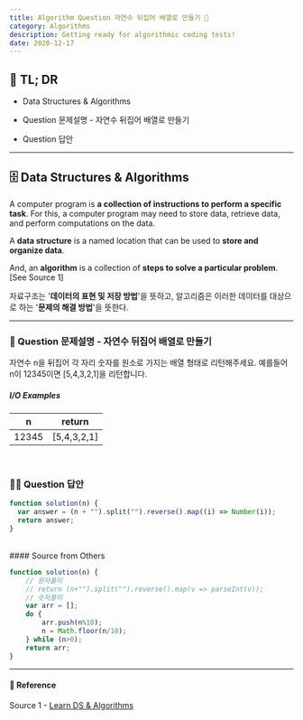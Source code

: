 ```yaml
---
title: Algorithm Question 자연수 뒤집어 배열로 만들기 🧬
category: Algorithms
description: Getting ready for algorithmic coding tests!
date: 2020-12-17
---
```


## 🤦 TL; DR

- Data Structures & Algorithms
  
- Question 문제설명 - 자연수 뒤집어 배열로 만들기
  
- Question 답안

---

## 🗄️ Data Structures & Algorithms

A computer program is **a collection of instructions to perform a specific task**. For this, a computer program may need to store data, retrieve data, and perform computations on the data.

A **data structure** is a named location that can be used to **store and organize data**. 

And, an **algorithm** is a collection of **steps to solve a particular problem**. \[See Source 1]

자료구조는 '**데이터의 표현 및 저장 방법**'을 뜻하고, 알고리즘은 이러한 데이터를 대상으로 하는 '**문제의 해결 방법**'을 뜻한다.

---

### 👀 Question 문제설명 - 자연수 뒤집어 배열로 만들기

자연수 n을 뒤집어 각 자리 숫자를 원소로 가지는 배열 형태로 리턴해주세요. 예를들어 n이 12345이면 [5,4,3,2,1]을 리턴합니다.

##### I/O Examples

| n     | return      |
| :-----: | :-----------: |
| 12345 | [5,4,3,2,1] |

<br>

### 👨‍💻 Question 답안

```javascript
function solution(n) {
  var answer = (n + "").split("").reverse().map((i) => Number(i));
  return answer;
}
```
<br>
#### Source from Others

```js
function solution(n) {
    // 문자풀이
    // return (n+"").split("").reverse().map(v => parseInt(v));
    // 숫자풀이
    var arr = [];
    do {
        arr.push(n%10);
        n = Math.floor(n/10);
    } while (n>0);
    return arr;
}
```
---
#### 🔗 Reference
Source 1 - [Learn DS & Algorithms](https://www.programiz.com/dsa)
